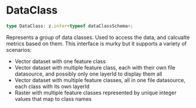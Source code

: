 # DataClass

```ts
type DataClass: z.infer<typeof dataClassSchema>;
```

Represents a group of data classes.
Used to access the data, and calcualte metrics based on them.
This interface is murky but it supports a variety of scenarios:
- Vector dataset with one feature class
- Vector dataset with multiple feature class, each with their own file datasource, and possibly only one layerId to display them all
- Vector dataset with multiple feature classes, all in one file datasource, each class with its own layerId
- Raster with multiple feature classes represented by unique integer values that map to class names
